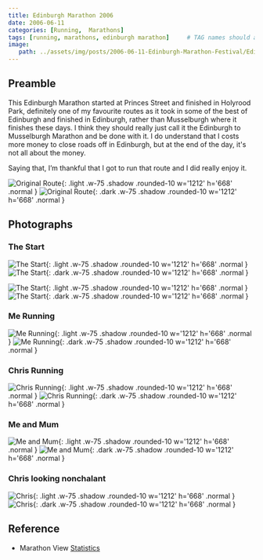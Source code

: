 ```yaml
---
title: Edinburgh Marathon 2006
date: 2006-06-11
categories: [Running,  Marathons]
tags: [running, marathons, edinburgh marathon]     # TAG names should always be lowercase
image:
   path: ../assets/img/posts/2006-06-11-Edinburgh-Marathon-Festival/Edinburgh_Marathon_2006.webp
---
```


## Preamble

This Edinburgh Marathon started at Princes Street and finished in Holyrood Park, definitely one of my favourite routes  as it took in some of the best of Edinburgh and finished in Edinburgh, rather than Musselburgh where it finishes these days. I think they should really just call it the Edinburgh to Musselburgh Marathon and be done with it. I do understand that I costs more money to close roads off in Edinburgh, but at the end of the day, it's not all about the money.

Saying that, I’m thankful that I got to run that route and I did really enjoy it.

![Original Route](../assets/img/posts/2006-06-11-Edinburgh-Marathon-Festival/Old_Edinburgh_Marathon_Route.webp){: .light .w-75 .shadow .rounded-10 w='1212' h='668' .normal }
![Original Route](../assets/img/posts/2006-06-11-Edinburgh-Marathon-Festival/Old_Edinburgh_Marathon_Route.webp){: .dark .w-75 .shadow .rounded-10 w='1212' h='668' .normal }


## Photographs

### The Start

![The Start](../assets/img/posts/2006-06-11-Edinburgh-Marathon-Festival/The_Start2.webp){: .light .w-75 .shadow .rounded-10 w='1212' h='668' .normal }
![The Start](../assets/img/posts/2006-06-11-Edinburgh-Marathon-Festival/The_Start2.webp){: .dark .w-75 .shadow .rounded-10 w='1212' h='668' .normal }

![The Start](../assets/img/posts/2006-06-11-Edinburgh-Marathon-Festival/The_Start.webp){: .light .w-75 .shadow .rounded-10 w='1212' h='668' .normal }
![The Start](../assets/img/posts/2006-06-11-Edinburgh-Marathon-Festival/The_Start.webp){: .dark .w-75 .shadow .rounded-10 w='1212' h='668' .normal }

### Me Running

![Me Running](../assets/img/posts/2006-06-11-Edinburgh-Marathon-Festival/Me_Running.webp){: .light .w-75 .shadow .rounded-10 w='1212' h='668' .normal }
![Me Running](../assets/img/posts/2006-06-11-Edinburgh-Marathon-Festival/Me_Running.webp){: .dark .w-75 .shadow .rounded-10 w='1212' h='668' .normal }

### Chris Running

![Chris Running](../assets/img/posts/2006-06-11-Edinburgh-Marathon-Festival/Chris_Running.webp){: .light .w-75 .shadow .rounded-10 w='1212' h='668' .normal }
![Chris Running](../assets/img/posts/2006-06-11-Edinburgh-Marathon-Festival/Chris_Running.webp){: .dark .w-75 .shadow .rounded-10 w='1212' h='668' .normal }

### Me and Mum

![Me and Mum](../assets/img/posts/2006-06-11-Edinburgh-Marathon-Festival/Mum_and_Me.webp){: .light .w-75 .shadow .rounded-10 w='1212' h='668' .normal }
![Me and Mum](../assets/img/posts/2006-06-11-Edinburgh-Marathon-Festival/Mum_and_Me.webp){: .dark .w-75 .shadow .rounded-10 w='1212' h='668' .normal }

### Chris looking nonchalant

![Chris](../assets/img/posts/2006-06-11-Edinburgh-Marathon-Festival/Chris_Dawson.webp){: .light .w-75 .shadow .rounded-10 w='1212' h='668' .normal }
![Chris](../assets/img/posts/2006-06-11-Edinburgh-Marathon-Festival/Chris_Dawson.webp){: .dark .w-75 .shadow .rounded-10 w='1212' h='668' .normal }

## Reference

* Marathon View [Statistics](https://marathonview.net/race/98397)
